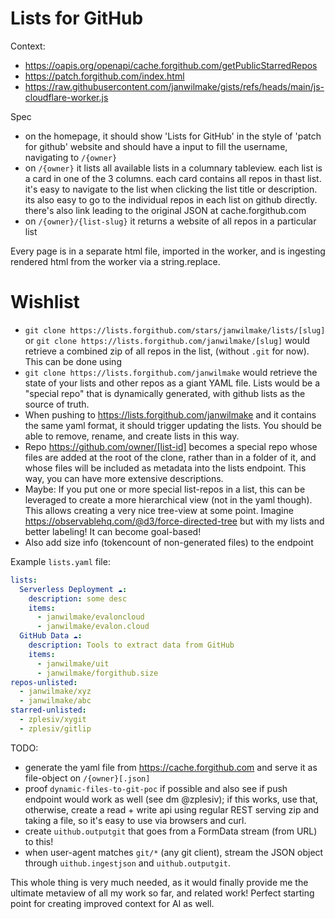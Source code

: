 # Lists for GitHub

Context:

- https://oapis.org/openapi/cache.forgithub.com/getPublicStarredRepos
- https://patch.forgithub.com/index.html
- https://raw.githubusercontent.com/janwilmake/gists/refs/heads/main/js-cloudflare-worker.js

Spec

- on the homepage, it should show 'Lists for GitHub' in the style of 'patch for github' website and should have a input to fill the username, navigating to `/{owner}`
- on `/{owner}` it lists all available lists in a columnary tableview. each list is a card in one of the 3 columns. each card contains all repos in thast list. it's easy to navigate to the list when clicking the list title or description. its also easy to go to the individual repos in each list on github directly. there's also link leading to the original JSON at cache.forgithub.com
- on `/{owner}/{list-slug}` it returns a website of all repos in a particular list

Every page is in a separate html file, imported in the worker, and is ingesting rendered html from the worker via a string.replace.

# Wishlist

- `git clone https://lists.forgithub.com/stars/janwilmake/lists/[slug]` or `git clone https://lists.forgithub.com/janwilmake/[slug]` would retrieve a combined zip of all repos in the list, (without `.git` for now). This can be done using
- `git clone https://lists.forgithub.com/janwilmake` would retrieve the state of your lists and other repos as a giant YAML file. Lists would be a "special repo" that is dynamically generated, with github lists as the source of truth.
- When pushing to https://lists.forgithub.com/janwilmake and it contains the same yaml format, it should trigger updating the lists. You should be able to remove, rename, and create lists in this way.
- Repo https://github.com/owner/[list-id] becomes a special repo whose files are added at the root of the clone, rather than in a folder of it, and whose files will be included as metadata into the lists endpoint. This way, you can have more extensive descriptions.
- Maybe: If you put one or more special list-repos in a list, this can be leveraged to create a more hierarchical view (not in the yaml though). This allows creating a very nice tree-view at some point. Imagine https://observablehq.com/@d3/force-directed-tree but with my lists and better labeling! It can become goal-based!
- Also add size info (tokencount of non-generated files) to the endpoint

Example `lists.yaml` file:

```yaml
lists:
  Serverless Deployment ☁️:
    description: some desc
    items:
      - janwilmake/evaloncloud
      - janwilmake/evalon.cloud
  GitHub Data ☁️:
    description: Tools to extract data from GitHub
    items:
      - janwilmake/uit
      - janwilmake/forgithub.size
repos-unlisted:
  - janwilmake/xyz
  - janwilmake/abc
starred-unlisted:
  - zplesiv/xygit
  - zplesiv/gitlip
```

TODO:

- generate the yaml file from https://cache.forgithub.com and serve it as file-object on `/{owner}[.json]`
- proof `dynamic-files-to-git-poc` if possible and also see if push endpoint would work as well (see dm @zplesiv); if this works, use that, otherwise, create a read + write api using regular REST serving zip and taking a file, so it's easy to use via browsers and curl.
- create `uithub.outputgit` that goes from a FormData stream (from URL) to this!
- when user-agent matches `git/*` (any git client), stream the JSON object through `uithub.ingestjson` and `uithub.outputgit`.

This whole thing is very much needed, as it would finally provide me the ultimate metaview of all my work so far, and related work! Perfect starting point for creating improved context for AI as well.
